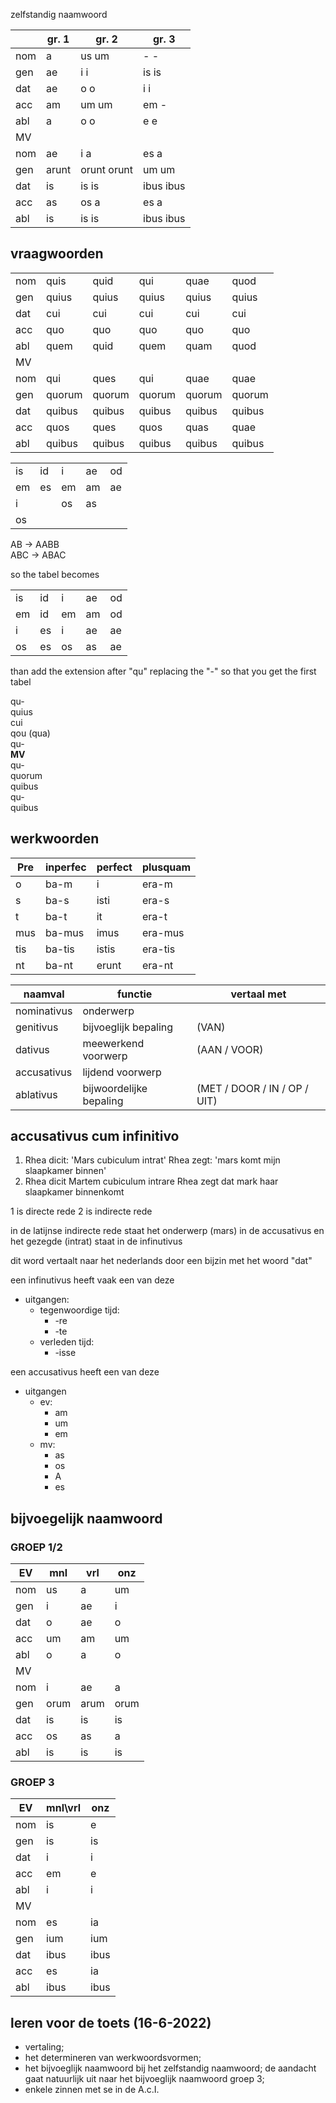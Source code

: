 zelfstandig naamwoord

|    | gr. 1 |    gr. 2   | gr. 3
|----|-------|------------|------
|nom | a     | us    um   | -   -
|gen | ae    | i     i    | is  is
|dat | ae    | o     o    | i   i
|acc | am    | um    um   | em  -
|abl | a     | o     o    | e   e
|MV  |       |            |
|nom | ae    | i     a    | es   a
|gen | arunt | orunt orunt| um   um
|dat | is    | is    is   | ibus ibus
|acc | as    | os    a    | es   a
|abl | is    | is    is   | ibus ibus


## vraagwoorden

|    |        |        |        |        |        |
|----|--------|--------|--------|--------|--------|
|nom | quis   | quid   | qui    | quae   | quod   
|gen | quius  | quius  | quius  | quius  | quius   
|dat | cui    | cui    | cui    | cui    | cui
|acc | quo    | quo    | quo    | quo    | quo
|abl | quem   | quid   | quem   | quam   | quod
| MV |        |        |        |        |
|nom | qui    | ques   | qui    | quae   | quae
|gen | quorum | quorum | quorum | quorum | quorum
|dat | quibus | quibus | quibus | quibus | quibus
|acc | quos   | ques   | quos   | quas   | quae
|abl | quibus | quibus | quibus | quibus | quibus

|  |  |  |  |  |
|--|--|--|--|--|
|is|id|i |ae|od|
|em|es|em|am|ae|
|i |  |os|as|  |
|os|  |  |  |  |

AB -> AABB \
ABC -> ABAC

so the tabel becomes

|  |  |  |  |  |
|--|--|--|--|--|
|is|id|i |ae|od|
|em|id|em|am|od|
|i |es|i |ae|ae|
|os|es|os|as|ae|
  
than add the extension after "qu" replacing the "-"
so that you get the first tabel

qu-       \
quius     \
cui       \
qou (qua) \
qu-       \
**MV**    \
qu-       \
quorum    \
quibus    \
qu-       \
quibus    

## werkwoorden
|Pre|inperfec|perfect|plusquam
|-|-|-|-
|o   | ba-m  | i     |era-m
|s   | ba-s  | isti  |era-s
|t   | ba-t  | it    |era-t
|mus | ba-mus| imus  |era-mus
|tis | ba-tis| istis |era-tis
|nt  | ba-nt | erunt |era-nt


| naamval    | functie                 | vertaal met |
|------------|-------------------------|-------------|
|nominativus | onderwerp               |                              
|genitivus   | bijvoeglijk bepaling    | (VAN) 
|dativus     | meewerkend voorwerp     | (AAN / VOOR) 
|accusativus | lijdend voorwerp        |
|ablativus   | bijwoordelijke bepaling | (MET / DOOR / IN / OP / UIT)


## accusativus cum infinitivo

1. Rhea dicit: 'Mars cubiculum intrat' 
    Rhea zegt: 'mars komt mijn slaapkamer binnen'
2. Rhea dicit Martem cubiculum intrare
    Rhea zegt dat mark haar slaapkamer binnenkomt

1 is directe rede
2 is indirecte rede

in de latijnse indirecte rede staat het onderwerp (mars) in de accusativus
en het gezegde (intrat) staat in de infinutivus

dit word vertaalt naar het nederlands door een bijzin met het woord "dat"

een infinutivus heeft vaak een van deze 
* uitgangen:
   * tegenwoordige tijd:
       * -re
       * -te
   * verleden tijd:
       * -isse

een accusativus heeft een van deze
* uitgangen
   * ev:
       * am
       * um
       * em
   * mv:
       * as
       * os
       * A
       * es

## bijvoegelijk naamwoord
### GROEP 1/2
|EV |mnl|vrl|onz| 
|---|---|---|---|
|nom|us |a  |um |
|gen|i  |ae |i  |
|dat|o  |ae |o  |
|acc|um |am |um |
|abl|o  |a  |o  |
|MV |   |   |   |
|nom|i  |ae |a  | 
|gen|orum|arum|orum| 
|dat|is |is |is |
|acc|os |as |a  |
|abl|is |is |is |

### GROEP 3	 

|EV  | mnl\vrl| onz|
|----|------|------|	 
|nom | is   | e    | 
|gen | is   | is   |
|dat | i    | i    |  
|acc | em   | e    |  
|abl | i    | i    | 
|MV  |      |      |
|nom | es   | ia   | 
|gen | ium  | ium  |
|dat | ibus | ibus |
|acc | es   | ia   |
|abl | ibus | ibus |
## leren voor de toets (16-6-2022)
- vertaling;
- het determineren van werkwoordsvormen;
- het bijvoeglijk naamwoord bij het zelfstandig naamwoord; de aandacht gaat natuurlijk uit naar het bijvoeglijk naamwoord groep 3;
- enkele zinnen met se in de A.c.I.
